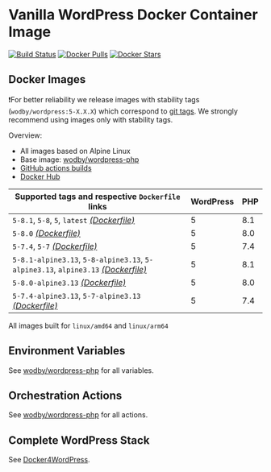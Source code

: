 # Vanilla WordPress Docker Container Image

[![Build Status](https://github.com/wodby/wordpress/workflows/Build%20docker%20image/badge.svg)](https://github.com/wodby/wordpress/actions)
[![Docker Pulls](https://img.shields.io/docker/pulls/wodby/wordpress.svg)](https://hub.docker.com/r/wodby/wordpress)
[![Docker Stars](https://img.shields.io/docker/stars/wodby/wordpress.svg)](https://hub.docker.com/r/wodby/wordpress)

## Docker Images

❗For better reliability we release images with stability tags (`wodby/wordpress:5-X.X.X`) which correspond to [git tags](https://github.com/wodby/wordpress/releases). We strongly recommend using images only with stability tags. 

Overview:

- All images based on Alpine Linux
- Base image: [wodby/wordpress-php](https://github.com/wodby/wordpress-php)
- [GitHub actions builds](https://github.com/wodby/wordpress/actions) 
- [Docker Hub](https://hub.docker.com/r/wodby/wordpress)

[_(Dockerfile)_]: https://github.com/wodby/wordpress/tree/master/4/Dockerfile

| Supported tags and respective `Dockerfile` links                                    | WordPress | PHP |
|-------------------------------------------------------------------------------------|-----------|-----|
| `5-8.1`, `5-8`, `5`, `latest` [_(Dockerfile)_]                                      | 5         | 8.1 |
| `5-8.0` [_(Dockerfile)_]                                                            | 5         | 8.0 |
| `5-7.4`, `5-7`                [_(Dockerfile)_]                                      | 5         | 7.4 |
| `5-8.1-alpine3.13`, `5-8-alpine3.13`, `5-alpine3.13`, `alpine3.13` [_(Dockerfile)_] | 5         | 8.1 |
| `5-8.0-alpine3.13` [_(Dockerfile)_]                                                 | 5         | 8.0 |
| `5-7.4-alpine3.13`, `5-7-alpine3.13` [_(Dockerfile)_]                               | 5         | 7.4 |

All images built for `linux/amd64` and `linux/arm64`

## Environment Variables

See [wodby/wordpress-php](https://github.com/wodby/wordpress-php) for all variables.

## Orchestration Actions

See [wodby/wordpress-php](https://github.com/wodby/wordpress-php) for all actions.

## Complete WordPress Stack

See [Docker4WordPress](https://github.com/wodby/docker4wordpress).